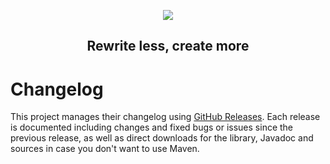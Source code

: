 <p align="center"><img src="http://i.imgur.com/tVJtq81.png"></p>
<h2 align="center">Rewrite less, create more</h2>

# Changelog

This project manages their changelog using
[GitHub Releases](https://github.com/danirod/turbox/releases). Each release
is documented including changes and fixed bugs or issues since the previous
release, as well as direct downloads for the library, Javadoc and sources
in case you don't want to use Maven.
